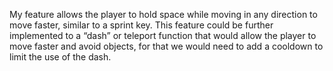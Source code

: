 My feature allows the player to hold space while moving in any direction to move faster, similar to a sprint key. This feature could be further implemented to a “dash” or teleport function that would allow the player to move faster and avoid objects, for that we would need to add a cooldown to limit the use of the dash.
